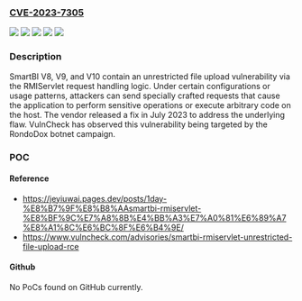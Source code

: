 ### [CVE-2023-7305](https://cve.mitre.org/cgi-bin/cvename.cgi?name=CVE-2023-7305)
![](https://img.shields.io/static/v1?label=Product&message=SmartBI&color=blue)
![](https://img.shields.io/static/v1?label=Version&message=V10%20&color=brightgreen)
![](https://img.shields.io/static/v1?label=Version&message=V8%20&color=brightgreen)
![](https://img.shields.io/static/v1?label=Version&message=V9%20&color=brightgreen)
![](https://img.shields.io/static/v1?label=Vulnerability&message=CWE-434%20Unrestricted%20Upload%20of%20File%20with%20Dangerous%20Type&color=brightgreen)

### Description

SmartBI V8, V9, and V10 contain an unrestricted file upload vulnerability via the RMIServlet request handling logic. Under certain configurations or usage patterns, attackers can send specially crafted requests that cause the application to perform sensitive operations or execute arbitrary code on the host. The vendor released a fix in July 2023 to address the underlying flaw. VulnCheck has observed this vulnerability being targeted by the RondoDox botnet campaign.

### POC

#### Reference
- https://jeyiuwai.pages.dev/posts/1day-%E8%B7%9F%E8%B8%AAsmartbi-rmiservlet-%E8%BF%9C%E7%A8%8B%E4%BB%A3%E7%A0%81%E6%89%A7%E8%A1%8C%E6%BC%8F%E6%B4%9E/
- https://www.vulncheck.com/advisories/smartbi-rmiservlet-unrestricted-file-upload-rce

#### Github
No PoCs found on GitHub currently.

